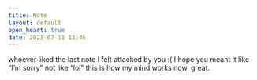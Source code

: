 ```yaml
---
title: Note
layout: default
open_heart: true
date: 2023-07-11 11:46
---
```


whoever liked the last note I felt attacked by you :( I hope you meant it like “I’m sorry” not like “lol”
this is how my mind works now. great.
